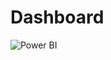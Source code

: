# Dashboard 
![Power BI](https://github.com/user-attachments/assets/8036d6a1-9da6-49b5-9823-7ee6e831b174)
